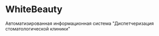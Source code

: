 # WhiteBeauty
Автоматизированная информационная система "Диспетчеризация стоматологической клиники"
